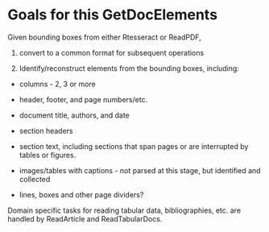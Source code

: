 # Goals for this GetDocElements

Given bounding boxes from either Rtesseract or ReadPDF,

1. convert to a common format for subsequent operations

2. Identify/reconstruct elements from the bounding boxes, including:

  + columns - 2, 3 or more
  
  + header, footer, and page numbers/etc.
  
  + document title, authors, and date
  
  + section headers
  
  + section text, including sections that span pages or are
    interrupted by tables or figures.
  
  + images/tables with captions - not parsed at this stage, but identified and collected
  
  + lines, boxes and other page dividers?
  
Domain specific tasks for reading tabular data, bibliographies,
etc. are handled by ReadArticle and ReadTabularDocs.
